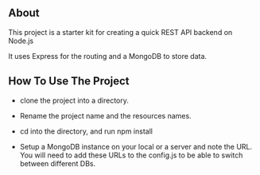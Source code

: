 ## About
This project is a starter kit for creating a quick REST API backend on Node.js

It uses Express for the routing and a MongoDB to store data.


## How To Use The Project

- clone the project into a directory.

- Rename the project name and the resources names.

- cd into the directory, and run npm install

- Setup a MongoDB instance on your local or a server and note the URL. You will need to add these URLs to the config.js to be able to switch between different DBs.


